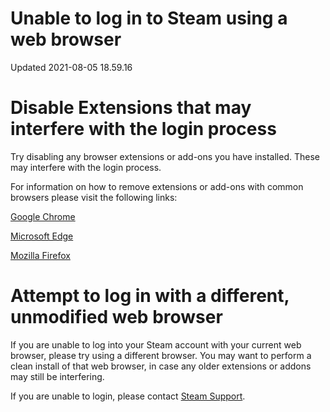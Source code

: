 # Unable to log in to Steam using a web browser
Updated 2021-08-05 18.59.16

# Disable Extensions that may interfere with the login process
Try disabling any browser extensions or add-ons you have installed. These may interfere with the login process.  
  
For information on how to remove extensions or add-ons with common browsers please visit the following links:  
  
[Google Chrome](https://support.google.com/chrome_webstore/answer/2664769?hl=en)  
  
[Microsoft Edge](https://support.microsoft.com/en-us/microsoft-edge/add-turn-off-or-remove-extensions-in-microsoft-edge-9c0ec68c-2fbc-2f2c-9ff0-bdc76f46b026)  
  
[Mozilla Firefox](http://support.mozilla.org/en-US/kb/disable-or-remove-add-ons)  
  
  
# Attempt to log in with a different, unmodified web browser
If you are unable to log into your Steam account with your current web browser, please try using a different browser. You may want to perform a clean install of that web browser, in case any older extensions or addons may still be interfering.  
  
If you are unable to login, please contact [Steam Support](https://help.steampowered.com/).  
  
